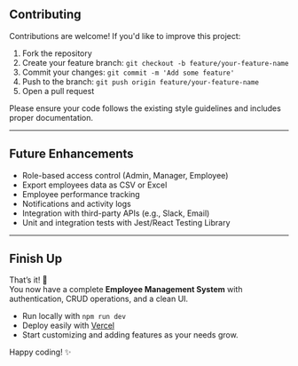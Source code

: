 ## Contributing

Contributions are welcome! If you'd like to improve this project:

1. Fork the repository
2. Create your feature branch: `git checkout -b feature/your-feature-name`
3. Commit your changes: `git commit -m 'Add some feature'`
4. Push to the branch: `git push origin feature/your-feature-name`
5. Open a pull request

Please ensure your code follows the existing style guidelines and includes proper documentation.

---

## Future Enhancements

- Role-based access control (Admin, Manager, Employee)
- Export employees data as CSV or Excel
- Employee performance tracking
- Notifications and activity logs
- Integration with third-party APIs (e.g., Slack, Email)
- Unit and integration tests with Jest/React Testing Library

---

## Finish Up

That’s it! 🚀  
You now have a complete **Employee Management System** with authentication, CRUD operations, and a clean UI.  

- Run locally with `npm run dev`
- Deploy easily with [Vercel](https://vercel.com/)  
- Start customizing and adding features as your needs grow.  

Happy coding! ✨

